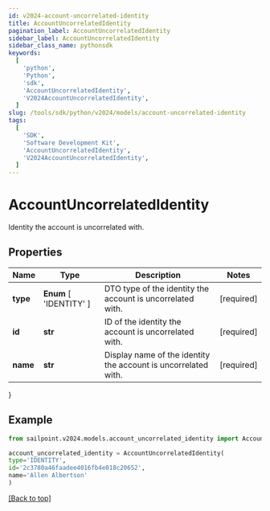 ```yaml
---
id: v2024-account-uncorrelated-identity
title: AccountUncorrelatedIdentity
pagination_label: AccountUncorrelatedIdentity
sidebar_label: AccountUncorrelatedIdentity
sidebar_class_name: pythonsdk
keywords:
  [
    'python',
    'Python',
    'sdk',
    'AccountUncorrelatedIdentity',
    'V2024AccountUncorrelatedIdentity',
  ]
slug: /tools/sdk/python/v2024/models/account-uncorrelated-identity
tags:
  [
    'SDK',
    'Software Development Kit',
    'AccountUncorrelatedIdentity',
    'V2024AccountUncorrelatedIdentity',
  ]
---
```


# AccountUncorrelatedIdentity

Identity the account is uncorrelated with.

## Properties

| Name | Type | Description | Notes |
| --- | --- | --- | --- |
| **type** | **Enum** [ 'IDENTITY' ] | DTO type of the identity the account is uncorrelated with. | [required] |
| **id** | **str** | ID of the identity the account is uncorrelated with. | [required] |
| **name** | **str** | Display name of the identity the account is uncorrelated with. | [required] |

}

## Example

```python
from sailpoint.v2024.models.account_uncorrelated_identity import AccountUncorrelatedIdentity

account_uncorrelated_identity = AccountUncorrelatedIdentity(
type='IDENTITY',
id='2c3780a46faadee4016fb4e018c20652',
name='Allen Albertson'
)

```

[[Back to top]](#)
